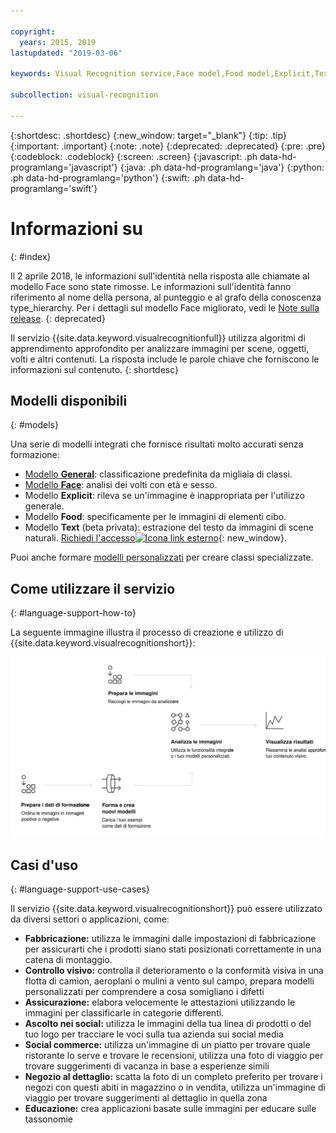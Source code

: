 ```yaml
---

copyright:
  years: 2015, 2019
lastupdated: "2019-03-06"

keywords: Visual Recognition service,Face model,Food model,Explicit,Text recognition,Visual Recognition use cases

subcollection: visual-recognition

---
```


{:shortdesc: .shortdesc}
{:new_window: target="_blank"}
{:tip: .tip}
{:important: .important}
{:note: .note}
{:deprecated: .deprecated}
{:pre: .pre}
{:codeblock: .codeblock}
{:screen: .screen}
{:javascript: .ph data-hd-programlang='javascript'}
{:java: .ph data-hd-programlang='java'}
{:python: .ph data-hd-programlang='python'}
{:swift: .ph data-hd-programlang='swift'}

# Informazioni su
{: #index}

Il 2 aprile 2018, le informazioni sull'identità nella risposta alle chiamate al modello Face sono state rimosse. Le informazioni sull'identità fanno riferimento al nome della persona, al punteggio e al grafo della conoscenza type_hierarchy. Per i dettagli sul modello Face migliorato, vedi le [Note sulla release](/docs/services/visual-recognition?topic=visual-recognition-release-notes#2april2018).
{: deprecated}

Il servizio {{site.data.keyword.visualrecognitionfull}} utilizza algoritmi di apprendimento approfondito per analizzare immagini per scene, oggetti, volti e altri contenuti. La risposta include le parole chiave che forniscono le informazioni sul contenuto.
{: shortdesc}

## Modelli disponibili
{: #models}

Una serie di modelli integrati che fornisce risultati molto accurati senza formazione:

- [Modello **General**](/docs/services/visual-recognition?topic=visual-recognition-customizing#general-model): classificazione predefinita da migliaia di classi.
- [Modello **Face**](/docs/services/visual-recognition?topic=visual-recognition-getting-started-tutorial#detect-faces): analisi dei volti con età e sesso.
- Modello **Explicit**: rileva se un'immagine è inappropriata per l'utilizzo generale.
- Modello **Food**: specificamente per le immagini di elementi cibo.
- Modello **Text** (beta privata): estrazione del testo da immagini di scene naturali. [Richiedi l'accesso![Icona link esterno](../../icons/launch-glyph.svg "Icona link esterno")](https://datasciencex.typeform.com/to/nU6efl){: new_window}. 

Puoi anche formare [modelli personalizzati](/docs/services/visual-recognition?topic=visual-recognition-tutorial-custom-classifier#tutorial-custom-classifier) per creare classi specializzate.

## Come utilizzare il servizio
{: #language-support-how-to}

La seguente immagine illustra il processo di creazione e utilizzo di {{site.data.keyword.visualrecognitionshort}}:

![Descrive il flusso del servizio {{site.data.keyword.visualrecognitionshort}}, dalla preparazione, formazione e classificazione delle immagini per visualizzare i risultati.](images/visual-recognition-process-110717.svg)


## Casi d'uso
{: #language-support-use-cases}

Il servizio {{site.data.keyword.visualrecognitionshort}} può essere utilizzato da diversi settori o applicazioni, come:

- **Fabbricazione:** utilizza le immagini dalle impostazioni di fabbricazione per assicurarti che i prodotti siano stati posizionati correttamente in una catena di montaggio.
- **Controllo visivo:** controlla il deterioramento o la conformità visiva in una flotta di camion, aeroplani o mulini a vento sul campo, prepara modelli personalizzati per comprendere a cosa somigliano i difetti
- **Assicurazione:** elabora velocemente le attestazioni utilizzando le immagini per classificarle in categorie differenti.
- **Ascolto nei social:** utilizza le immagini della tua linea di prodotti o del tuo logo per tracciare le voci sulla tua azienda sui social media
- **Social commerce:** utilizza un'immagine di un piatto per trovare quale ristorante lo serve e trovare le recensioni, utilizza una foto di viaggio per trovare suggerimenti di vacanza in base a esperienze simili
- **Negozio al dettaglio:** scatta la foto di un completo preferito per trovare i negozi con questi abiti in magazzino o in vendita, utilizza un'immagine di viaggio per trovare suggerimenti al dettaglio in quella zona
- **Educazione:** crea applicazioni basate sulle immagini per educare sulle tassonomie
